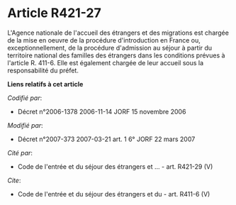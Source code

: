 # Article R421-27

L'Agence nationale de l'accueil des étrangers et des migrations est chargée de la mise en oeuvre de la procédure
d'introduction en France ou, exceptionnellement, de la procédure d'admission au séjour à partir du territoire national des
familles des étrangers dans les conditions prévues à l'article R. 411-6. Elle est également chargée de leur accueil sous la
responsabilité du préfet.

**Liens relatifs à cet article**

_Codifié par_:

  - Décret n°2006-1378 2006-11-14 JORF 15 novembre 2006

_Modifié par_:

  - Décret n°2007-373 2007-03-21 art. 1 6° JORF 22 mars 2007

_Cité par_:

  - Code de l'entrée et du séjour des étrangers et ... - art. R421-29 (V)

_Cite_:

  - Code de l'entrée et du séjour des étrangers et du  - art. R411-6 (V)
